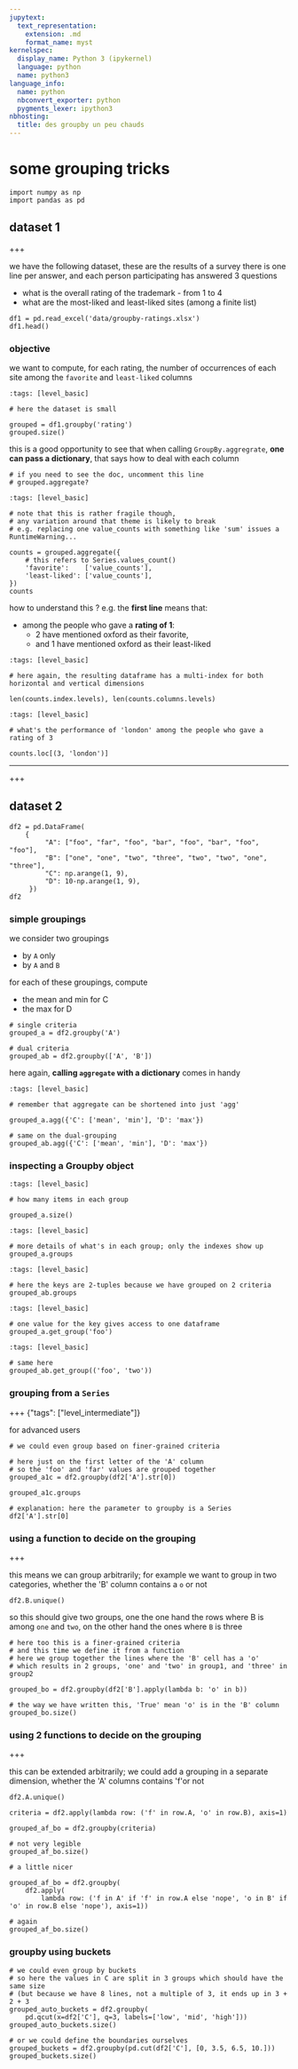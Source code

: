 ```yaml
---
jupytext:
  text_representation:
    extension: .md
    format_name: myst
kernelspec:
  display_name: Python 3 (ipykernel)
  language: python
  name: python3
language_info:
  name: python
  nbconvert_exporter: python
  pygments_lexer: ipython3
nbhosting:
  title: des groupby un peu chauds
---
```


# some grouping tricks

```{code-cell} ipython3
import numpy as np
import pandas as pd
```

## dataset 1

+++

we have the following dataset, these are the results of a survey
there is one line per answer, and each person participating has answered 3 questions

* what is the overall rating of the trademark - from 1 to 4
* what are the most-liked and least-liked sites (among a finite list)

```{code-cell} ipython3
df1 = pd.read_excel('data/groupby-ratings.xlsx')
df1.head()
```

### objective
we want to compute, for each rating, the number of occurrences of each site among the `favorite` and `least-liked` columns

```{code-cell} ipython3
:tags: [level_basic]

# here the dataset is small

grouped = df1.groupby('rating')
grouped.size()
```

this is a good opportunity to see that when calling `GroupBy.aggregrate`, **one can pass a dictionary**, that says how to deal with each column

```{code-cell} ipython3
# if you need to see the doc, uncomment this line
# grouped.aggregate?
```

```{code-cell} ipython3
:tags: [level_basic]

# note that this is rather fragile though, 
# any variation around that theme is likely to break
# e.g. replacing one value_counts with something like 'sum' issues a RuntimeWarning...

counts = grouped.aggregate({
    # this refers to Series.values_count()
    'favorite':    ['value_counts'],
    'least-liked': ['value_counts'], 
})
counts
```

how to understand this ? e.g. the **first line** means that:
* among the people who gave a **rating of 1**:
  * 2 have mentioned oxford as their favorite,
  * and 1 have mentioned oxford as their least-liked

```{code-cell} ipython3
:tags: [level_basic]

# here again, the resulting dataframe has a multi-index for both horizontal and vertical dimensions

len(counts.index.levels), len(counts.columns.levels)
```

```{code-cell} ipython3
:tags: [level_basic]

# what's the performance of 'london' among the people who gave a rating of 3

counts.loc[(3, 'london')] 
```

------

+++

## dataset 2

```{code-cell} ipython3
df2 = pd.DataFrame(
    {
         "A": ["foo", "far", "foo", "bar", "foo", "bar", "foo", "foo"],
         "B": ["one", "one", "two", "three", "two", "two", "one", "three"],
         "C": np.arange(1, 9),
         "D": 10-np.arange(1, 9),
     })
df2 
```

### simple groupings

we consider two groupings

* by `A` only
* by `A` and `B`

for each of these groupings, compute 

* the mean and min for C
* the max for D

```{code-cell} ipython3
# single criteria
grouped_a = df2.groupby('A')

# dual criteria
grouped_ab = df2.groupby(['A', 'B'])
```

here again, **calling `aggregate` with a dictionary** comes in handy

```{code-cell} ipython3
:tags: [level_basic]

# remember that aggregate can be shortened into just 'agg' 

grouped_a.agg({'C': ['mean', 'min'], 'D': 'max'})
```

```{code-cell} ipython3
# same on the dual-grouping
grouped_ab.agg({'C': ['mean', 'min'], 'D': 'max'})
```

### inspecting a Groupby object

```{code-cell} ipython3
:tags: [level_basic]

# how many items in each group

grouped_a.size()
```

```{code-cell} ipython3
:tags: [level_basic]

# more details of what's in each group; only the indexes show up
grouped_a.groups
```

```{code-cell} ipython3
:tags: [level_basic]

# here the keys are 2-tuples because we have grouped on 2 criteria
grouped_ab.groups
```

```{code-cell} ipython3
:tags: [level_basic]

# one value for the key gives access to one dataframe 
grouped_a.get_group('foo')
```

```{code-cell} ipython3
:tags: [level_basic]

# same here
grouped_ab.get_group(('foo', 'two'))
```

### grouping from a `Series`

+++ {"tags": ["level_intermediate"]}

for advanced users

```{code-cell} ipython3
# we could even group based on finer-grained criteria

# here just on the first letter of the 'A' column
# so the 'foo' and 'far' values are grouped together
grouped_a1c = df2.groupby(df2['A'].str[0])
```

```{code-cell} ipython3
grouped_a1c.groups
```

```{code-cell} ipython3
# explanation: here the parameter to groupby is a Series
df2['A'].str[0]
```

### using a function to decide on the grouping

+++

this means we can group arbitrarily; for example we want to group in two categories, whether the 'B' column contains a `o` or not

```{code-cell} ipython3
df2.B.unique()
```

so this should give two groups, one the one hand the rows where B is among `one` and `two`, on the other hand the ones where `B` is three

```{code-cell} ipython3
# here too this is a finer-grained criteria
# and this time we define it from a function
# here we group together the lines where the 'B' cell has a 'o'
# which results in 2 groups, 'one' and 'two' in group1, and 'three' in group2

grouped_bo = df2.groupby(df2['B'].apply(lambda b: 'o' in b))

# the way we have written this, 'True' mean 'o' is in the 'B' column
grouped_bo.size()
```

### using 2 functions to decide on the grouping

+++

this can be extended arbitrarily; we could add a grouping in a separate dimension, whether the 'A' columns contains 'f'or not

```{code-cell} ipython3
df2.A.unique()
```

```{code-cell} ipython3
criteria = df2.apply(lambda row: ('f' in row.A, 'o' in row.B), axis=1)
```

```{code-cell} ipython3
grouped_af_bo = df2.groupby(criteria)
```

```{code-cell} ipython3
# not very legible
grouped_af_bo.size()
```

```{code-cell} ipython3
# a little nicer

grouped_af_bo = df2.groupby(
    df2.apply(
        lambda row: ('f in A' if 'f' in row.A else 'nope', 'o in B' if 'o' in row.B else 'nope'), axis=1))
```

```{code-cell} ipython3
# again
grouped_af_bo.size()
```

### groupby using buckets

```{code-cell} ipython3
# we could even group by buckets
# so here the values in C are split in 3 groups which should have the same size
# (but because we have 8 lines, not a multiple of 3, it ends up in 3 + 2 + 3
grouped_auto_buckets = df2.groupby(
    pd.qcut(x=df2['C'], q=3, labels=['low', 'mid', 'high']))
grouped_auto_buckets.size()
```

```{code-cell} ipython3
# or we could define the boundaries ourselves
grouped_buckets = df2.groupby(pd.cut(df2['C'], [0, 3.5, 6.5, 10.]))
grouped_buckets.size()
```
